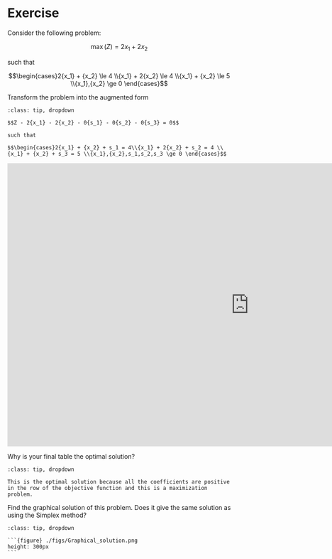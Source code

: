 # Exercise

Consider the following problem:

$$\max \left( Z \right) = 2{x_1} + 2{x_2}$$

such that

$$\begin{cases}2{x_1} + {x_2} \le 4 \\{x_1} + 2{x_2} \le 4 \\{x_1} + {x_2} \le 5 \\{x_1},{x_2} \ge 0 \end{cases}$$ 

Transform the problem into the augmented form

```{admonition} Solution
:class: tip, dropdown

$$Z - 2{x_1} - 2{x_2} - 0{s_1} - 0{s_2} - 0{s_3} = 0$$

such that

$$\begin{cases}2{x_1} + {x_2} + s_1 = 4\\{x_1} + 2{x_2} + s_2 = 4 \\{x_1} + {x_2} + s_3 = 5 \\{x_1},{x_2},s_1,s_2,s_3 \ge 0 \end{cases}$$ 

```

<iframe src="https://tudelft.h5p.com/content/1292131432784432037/embed" aria-label="Simplex exercise" width="1088" height="637" frameborder="0" allowfullscreen="allowfullscreen" allow="autoplay *; geolocation *; microphone *; camera *; midi *; encrypted-media *"></iframe><script src="https://tudelft.h5p.com/js/h5p-resizer.js" charset="UTF-8"></script>

Why is your final table the optimal solution?

```{admonition} Solution
:class: tip, dropdown

This is the optimal solution because all the coefficients are positive in the row of the objective function and this is a maximization problem.

```

Find the graphical solution of this problem. Does it give the same solution as using the Simplex method?

````{admonition} Solution
:class: tip, dropdown

```{figure} ./figs/Graphical_solution.png
height: 300px
```

````